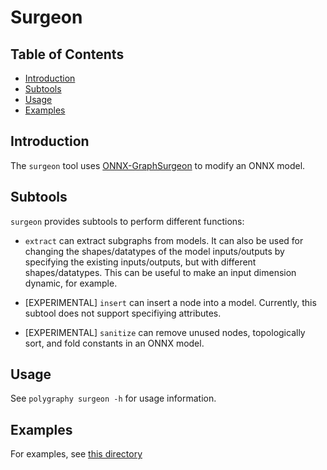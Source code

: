 # Surgeon

## Table of Contents

- [Introduction](#introduction)
- [Subtools](#subtools)
- [Usage](#usage)
- [Examples](#examples)


## Introduction

The `surgeon` tool uses [ONNX-GraphSurgeon](https://github.com/NVIDIA/TensorRT/tree/master/tools/onnx-graphsurgeon)
to modify an ONNX model.


## Subtools

`surgeon` provides subtools to perform different functions:

- `extract` can extract subgraphs from models. It can also be used for changing the shapes/datatypes of the
    model inputs/outputs by specifying the existing inputs/outputs, but with different shapes/datatypes. This
    can be useful to make an input dimension dynamic, for example.

- [EXPERIMENTAL] `insert` can insert a node into a model. Currently, this subtool does not support specifiying attributes.

- [EXPERIMENTAL] `sanitize` can remove unused nodes, topologically sort, and fold constants in an ONNX model.


## Usage

See `polygraphy surgeon -h` for usage information.


## Examples

For examples, see [this directory](../../../examples/cli/surgeon)
